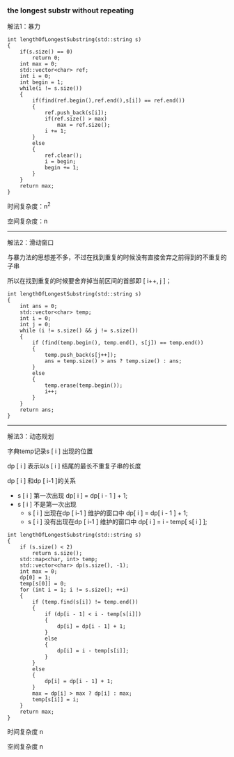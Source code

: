 ### the longest substr without repeating

解法1：暴力

```
int lengthOfLongestSubstring(std::string s)
{
    if(s.size() == 0)
        return 0;
    int max = 0;
    std::vector<char> ref;
    int i = 0;
    int begin = 1;
    while(i != s.size())
    {
        if(find(ref.begin(),ref.end(),s[i]) == ref.end())
        {
            ref.push_back(s[i]);
            if(ref.size() > max)
                max = ref.size();
            i += 1;
        }
        else
        {
            ref.clear();
            i = begin;
            begin += 1;
        }
    }
    return max;
}

```
时间复杂度：n<sup>2 

空间复杂度：n

-------------------------------------

解法2：滑动窗口

与暴力法的思想差不多，不过在找到重复的时候没有直接舍弃之前得到的不重复的子串

所以在找到重复的时候要舍弃掉当前区间的首部即 [ i++, j ]；

```
int lengthOfLongestSubstring(std::string s)
{
    int ans = 0;
    std::vector<char> temp;
    int i = 0;
    int j = 0;
    while (i != s.size() && j != s.size())
    {
        if (find(temp.begin(), temp.end(), s[j]) == temp.end())
        {
            temp.push_back(s[j++]);
            ans = temp.size() > ans ? temp.size() : ans;
        }
        else
        {
            temp.erase(temp.begin());
            i++;
        }
    }
    return ans;
}
```

-----------------------------

解法3：动态规划

字典temp记录s [ i ] 出现的位置

dp [ i ] 表示以s [ i ] 结尾的最长不重复子串的长度

dp [ i ] 和dp [ i-1 ]的关系
* s [ i ] 第一次出现 dp[ i ] = dp[ i - 1 ] + 1;
* s [ i ] 不是第一次出现
    * s [ i ] 出现在dp [ i-1 ] 维护的窗口中 dp[ i ] = dp[ i - 1 ] + 1;
    * s [ i ] 没有出现在dp [ i-1 ] 维护的窗口中 dp[ i ] = i - temp[ s[ i ] ];

```
int lengthOfLongestSubstring(std::string s)
{
    if (s.size() < 2)
        return s.size();
    std::map<char, int> temp;
    std::vector<char> dp(s.size(), -1);
    int max = 0;
    dp[0] = 1;
    temp[s[0]] = 0;
    for (int i = 1; i != s.size(); ++i)
    {
        if (temp.find(s[i]) != temp.end())
        {
            if (dp[i - 1] < i - temp[s[i]])
            {
                dp[i] = dp[i - 1] + 1;
            }
            else
            {
                dp[i] = i - temp[s[i]];
            }
        }
        else
        {
            dp[i] = dp[i - 1] + 1;
        }
        max = dp[i] > max ? dp[i] : max;
        temp[s[i]] = i;
    }
    return max;
}
```

时间复杂度 n

空间复杂度 n